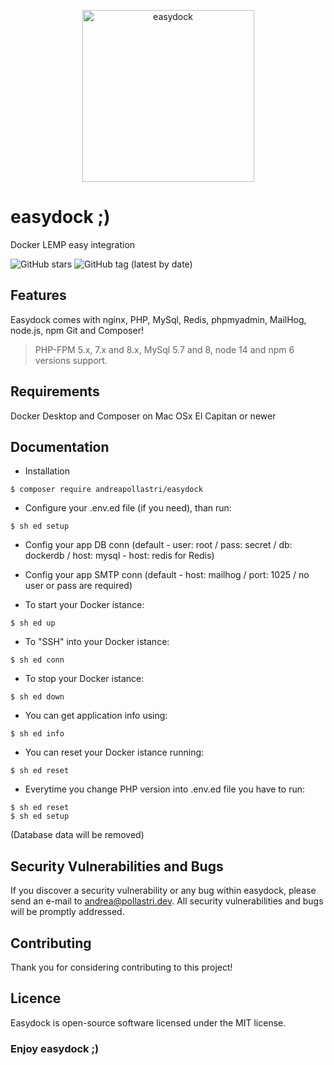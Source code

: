 <p align="center">
<img width="275" alt="easydock" src="https://github.com/andreapollastri/easydock/blob/master/easydock/src/ed.png?raw=true">
</p>

# easydock ;)
Docker LEMP easy integration

![GitHub stars](https://img.shields.io/github/stars/andreapollastri/easydock?style=social)
![GitHub tag (latest by date)](https://img.shields.io/github/v/tag/andreapollastri/easydock?label=version)

## Features
Easydock comes with nginx, PHP, MySql, Redis, phpmyadmin, MailHog, node.js, npm Git and Composer!
> PHP-FPM 5.x, 7.x and 8.x, MySql 5.7 and 8, node 14 and npm 6 versions support.

## Requirements
Docker Desktop and Composer on Mac OSx El Capitan or newer

## Documentation

- Installation
```
$ composer require andreapollastri/easydock
```

- Configure your .env.ed file (if you need), than run:
```
$ sh ed setup
```

- Config your app DB conn (default - user: root / pass: secret / db: dockerdb / host: mysql - host: redis for Redis)

- Config your app SMTP conn (default - host: mailhog / port: 1025 / no user or pass are required)

- To start your Docker istance:
```
$ sh ed up
```

- To "SSH" into your Docker istance:
```
$ sh ed conn
```

- To stop your Docker istance:
```
$ sh ed down
```

- You can get application info using:
```
$ sh ed info
```

- You can reset your Docker istance running:
```
$ sh ed reset
```

- Everytime you change PHP version into .env.ed file you have to run:
```
$ sh ed reset
$ sh ed setup
```
(Database data will be removed)

## Security Vulnerabilities and Bugs
If you discover a security vulnerability or any bug within easydock, please send an e-mail to andrea@pollastri.dev. All security vulnerabilities and bugs will be promptly addressed.

## Contributing
Thank you for considering contributing to this project!

## Licence
Easydock is open-source software licensed under the MIT license.

### Enjoy easydock ;)
